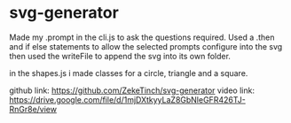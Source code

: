 # svg-generator
Made my .prompt in the cli.js to ask the questions required. 
Used a .then and if else statements to allow the selected prompts configure into the svg then used the writeFile to append the svg into its own folder.

in the shapes.js i made classes for a circle, triangle and a square.

github link: https://github.com/ZekeTinch/svg-generator
video link: https://drive.google.com/file/d/1mjDXtkyyLaZ8GbNleGFR426TJ-RnGr8e/view